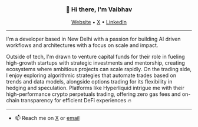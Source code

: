 <h3 align="center">👋 Hi there, I'm Vaibhav</h3>

<p align="center">
  <a href="https://vaibhavtanwar.netlify.app/">Website</a> •
  <a href="https://x.com/Sillychap101">X</a> •
  <a href="https://linkedin.com/in/vaibtan11">LinkedIn</a>
</p>

---
I'm a developer based in New Delhi with a passion for building AI driven workflows and architectures with a focus on scale and impact.

Outside of tech, I'm drawn to venture capital funds for their role in fueling high-growth startups with strategic investments and mentorship, creating ecosystems where ambitious projects can scale rapidly. On the trading side, I enjoy exploring algorithmic strategies that automate trades based on trends and data models, alongside options trading for its flexibility in hedging and speculation. Platforms like Hyperliquid intrigue me with their high-performance crypto perpetuals trading, offering zero gas fees and on-chain transparency for efficient DeFi experiences 🔥

---

- 📫 Reach me on [X](https://x.com/SillyChap101) or [email](mailto:vaibhav21296@iiitd.ac.in)
